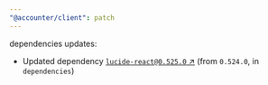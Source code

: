 ```yaml
---
"@accounter/client": patch
---
```

dependencies updates:
  - Updated dependency [`lucide-react@0.525.0` ↗︎](https://www.npmjs.com/package/lucide-react/v/0.525.0) (from `0.524.0`, in `dependencies`)
